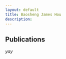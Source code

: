 ```yaml
---
layout: default
title: Baosheng James Hou
description: 
---
```


## Publications

_yay_

<!-- [back](./) -->
